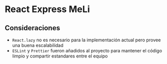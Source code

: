 # React Express MeLi

## Consideraciones

- `React.lazy` no es necesario para la implementación actual pero provee una buena escalabilidad
- `ESLint` y `Prettier` fueron añadidos al proyecto para mantener el código limpio y compartir estandares entre el equipo
